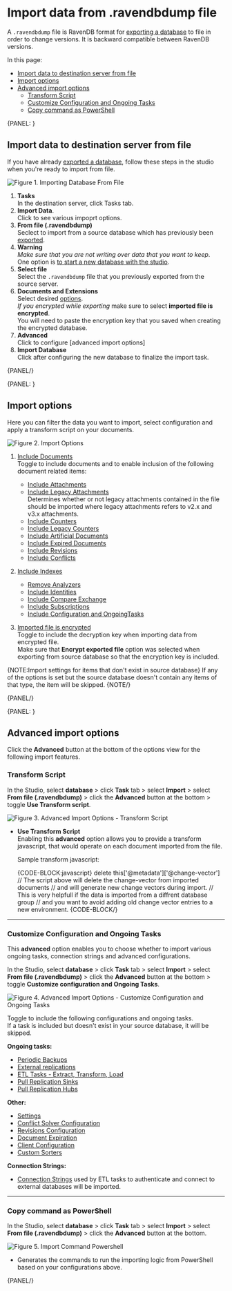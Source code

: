 ﻿# Import data from .ravendbdump file

A `.ravendbdump` file is RavenDB format for [exporting a database](../export-database) to file in order to change versions. It is backward compatible between RavenDB versions.  
  
In this page:

* [Import data to destination server from file](../../../../studio/database/tasks/import-data/import-data-file#import-data-to-destination-server-from-file)  
* [Import options](../../../../studio/database/tasks/import-data/import-data-file#import-options)  
* [Advanced import options](../../../../studio/database/tasks/import-data/import-data-file#advanced-import-options)  
    * [Transform Script](../../../../studio/database/tasks/import-data/import-data-file#transform-script)  
    * [Customize Configuration and Ongoing Tasks](../../../../studio/database/tasks/import-data/import-data-file#customize-configuration-and-ongoing-tasks)  
    * [Copy command as PowerShell](../../../../studio/database/tasks/import-data/import-data-file#copy-command-as-powershell)  

{PANEL: }

## Import data to destination server from file
  
If you have already [exported a database](../export-database), follow these steps in the studio when you're ready to import from file.  

![Figure 1. Importing Database From File ](images/studio-view-import-fromfile-steps.png "Importing Database From File")

1. **Tasks**  
   In the destination server, click Tasks tab.  
2. **Import Data**.  
   Click to see various impoprt options.  
3. **From file (.ravendbdump)**  
   Seclect to import from a source database which has previously been [exported](../export-database).  
4. **Warning**  
   *Make sure that you are not writing over data that you want to keep*.  
   One option is [to start a new database with the studio](https://ravendb.net/docs/article-page/5.2/csharp/studio/database/create-new-database/general-flow).  
5. **Select file**  
   Select the `.ravendbdump` file that you previously exported from the source server.  
6. **Documents and Extensions**  
  Select desired [options](../../tasks/import-data/import-data-file#import-options).  
  *If you encrypted while exporting* make sure to select **imported file is encrypted**.  
  You will need to paste the encryption key that you saved when creating the encrypted database.  
7. **Advanced**  
   Click to configure [advanced import options]  
8. **Import Database**  
   Click after configuring the new database to finalize the import task.  

{PANEL/}

{PANEL: }

## Import options 

Here you can filter the data you want to import, select configuration and apply a transform script on your documents.

![Figure 2. Import Options](images/import-from-file-options.png "Import Options")


1. [Include Documents](../../../../studio/database/documents/document-view)  
   Toggle to include documents and to enable inclusion of the following document related items:  
    - [Include Attachments](../../../../document-extensions/attachments/what-are-attachments)  
    - [Include Legacy Attachments](../../../../studio/database/create-new-database/from-legacy-files)  
     Determines whether or not legacy attachments contained in the file should be imported where legacy attachments refers to v2.x and v3.x attachments.  
    - [Include Counters](../../../../document-extensions/counters/overview)  
    - [Include Legacy Counters](../../../../studio/database/create-new-database/from-legacy-files)  
    - [Include Artificial Documents](../../../studio/database/indexes/create-map-reduce-index#artificial-documents--vs--regular-documents)  
    - [Include Expired Documents](../../../../server/extensions/expiration)  
    - [Include Revisions](../../../../server/extensions/revisions)  
    - [Include Conflicts](../../../../client-api/cluster/document-conflicts-in-client-side)  
       
2. [Include Indexes](../../../../indexes/what-are-indexes)  
    - [Remove Analyzers](../../../../indexes/using-analyzers)  
    - [Include Identities](../../../../client-api/document-identifiers/working-with-document-identifiers)  
    - [Include Compare Exchange](../../../../client-api/operations/compare-exchange/overview)  
    - [Include Subscriptions](../../../../client-api/data-subscriptions/what-are-data-subscriptions)  
    - [Include Configuration and OngoingTasks](../../../../studio/database/tasks/import-data/import-from-ravendb#customize-configuration-and-ongoing-tasks) 
  
  
3. [Imported file is encrypted](../../../../server/security/overview#encryption)  
 Toggle to include the decryption key when importing data from encrypted file.  
 Make sure that **Encrypt exported file** option was selected when exporting from source database so that the encryption key is included.

 {NOTE:Import settings for items that don't exist in source database}
If any of the options is set but the source database doesn't contain any items of that type, the item will be skipped.
{NOTE/}

{PANEL/}

{PANEL: }

## Advanced import options

Click the **Advanced** button at the bottom of the options view for the following import features.

### Transform Script

In the Studio, select **database** > click **Task** tab > select **Import** > select **From file (.ravendbdump)** > click the **Advanced** button at the bottom > toggle **Use Transform script**.  

![Figure 3. Advanced Import Options - Transform Script](images/import-from-file-advanced-transform-script.png "Advanced Import Options - Transform Script")

- **Use Transform Script**  
  Enabling this **advanced** option allows you to provide a transform javascript, that would operate on each document imported from the file.  

  Sample transform javascript:  

  {CODE-BLOCK:javascript}
  delete this['@metadata']['@change-vector']
  // The script above will delete the change-vector from imported documents
  // and will generate new change vectors during import. 
  // This is very helpfull if the data is imported from a diffrent database group
  // and you want to avoid adding old change vector entries to a new environment. 
  {CODE-BLOCK/}

---

### Customize Configuration and Ongoing Tasks

This **advanced** option enables you to choose whether to import various ongoing tasks, connection strings and advanced configurations.

In the Studio, select **database** > click **Task** tab > select **Import** > select **From file (.ravendbdump)** > click the **Advanced** button at the bottom > toggle **Customize configuration and Ongoing Tasks**.  

![Figure 4. Advanced Import Options - Customize Configuration and Ongoing Tasks](images/import-from-file-advanced-configuration-ongoing-tasks.png "Advanced Import Options - Customize Configuration and Ongoing Tasks")

Toggle to include the following configurations and ongoing tasks.  
If a task is included but doesn't exist in your source database, it will be skipped.  

**Ongoing tasks:**

- [Periodic Backups](../../../../studio/database/tasks/backup-task)  
- [External replications](../../../../studio/database/tasks/ongoing-tasks/external-replication-task)  
- [ETL Tasks - Extract, Transform, Load](../../../../server/ongoing-tasks/etl/basics)  
- [Pull Replication Sinks](../../../../studio/database/tasks/ongoing-tasks/hub-sink-replication/overview)  
- [Pull Replication Hubs](../../../../studio/database/tasks/ongoing-tasks/hub-sink-replication/overview)  

**Other:**

- [Settings](../../../../studio/database/settings/database-settings)  
- [Conflict Solver Configuration](../../../../client-api/operations/server-wide/modify-conflict-solver)  
- [Revisions Configuration](../../../../client-api/operations/revisions/configure-revisions)  
- [Document Expiration](../../../../server/extensions/expiration)  
- [Client Configuration](../../../../studio/server/client-configuration)  
- [Custom Sorters](../../../../indexes/querying/sorting#creating-a-custom-sorter)  

**Connection Strings:**

- [Connection Strings](../../../../client-api/operations/maintenance/connection-strings/add-connection-string) used by ETL tasks to authenticate and connect to external databases will be imported.

---

### Copy command as PowerShell

In the Studio, select **database** > click **Task** tab > select **Import** > select **From file (.ravendbdump)** > click the **Advanced** button at the bottom.  

![Figure 5. Import Command Powershell](images/import-command-powershell.png "Import Command Powershell")

- Generates the commands to run the importing logic from PowerShell based on your configurations above.  

{PANEL/}
